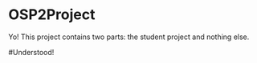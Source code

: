 # OSP2Project

Yo! This project contains two parts: the student project and nothing else.

#Understood!